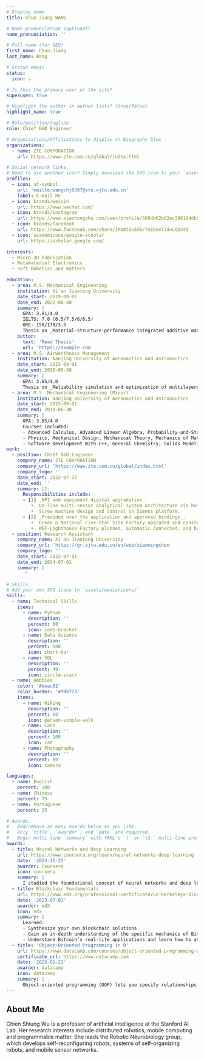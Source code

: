 ```yaml
---
# Display name
title: Chun-Jiang WANG

# Name pronunciation (optional)
name_pronunciation: ''

# Full name (for SEO)
first_name: Chun-Jiang
last_name: Wang

# Status emoji
status:
  icon: ☕️

# Is this the primary user of the site?
superuser: true

# Highlight the author in author lists? (true/false)
highlight_name: true

# Role/position/tagline
role: Chief R&D Engineer

# Organizations/Affiliations to display in Biography blox
organizations:
  - name: ZTE CORPORATION
    url: https://www.zte.com.cn/global/index.html

# Social network links
# Need to use another icon? Simply download the SVG icon to your `assets/media/icons/` folder.
profiles:
  - icon: at-symbol
    url: 'mailto:wangchj0307@stu.xjtu.edu.cn'
    label: E-mail Me
  - icon: brands/weixin
    url: https://www.wechat.com/
  - icon: brands/instagram
    url: https://www.xiaohongshu.com/user/profile/589db62b82ec39610ddb53b7?xsec_token=YB51rpbBo5LJg6U2y5wnfUZlZ258kgvjPvnApgNfanGJw=&xsec_source=app_share&xhsshare=CopyLink&appuid=589db62b82ec39610ddb53b7&apptime=1740730645&share_id=d92882a577104c3cb2c4e868e1292dc9
  - icon: brands/facebook
    url: https://www.facebook.com/share/1Ma8tSuSXk/?mibextid=LQQJ4d
  - icon: academicons/google-scholar
    url: https://scholar.google.com/

interests:
  - Micro-3D Fabrication
  - Metamaterial Electronics
  - Soft Robotics and matters

education:
  - area: M.S. Mechanical Engineering
    institution: Xi'an Jiaotong University
    date_start: 2019-09-01
    date_end: 2022-06-30
    summary: |
      GPA: 3.81/4.0
      IELTS: 7.0 (6.5/7.5/6/6.5)
      GRE: 150/170/3.5
      Thesis on _Material-structure-performance integrated additive manufacturing of flexible metamaterial piezoelectric devices and its application_. Supervised by [Prof Xiaoming Chen](https://gr.xjtu.edu.cn/en/web/xiaomingchen). Presented papers at 4 Peer-reviewed journal articles with the contributions being attended in 5 International Proceedings.
    button:
      text: 'Read Thesis'
      url: 'https://example.com'
  - area: M.S. Airworthness Management
    institution: Nanjing University of Aeronautics and Astronautics
    date_start: 2015-09-01
    date_end: 2019-06-30
    summary: |
      GPA: 3.85/4.0
      Thesis on _Reliability simulation and optimization of multilayered pump system on the base of discrete-time Markov chain_.
  - area: M.S. Mechanical Engineering (Minor)
    institution: Nanjing University of Aeronautics and Astronautics
    date_start: 2015-09-01
    date_end: 2019-06-30
    summary: |
      GPA: 3.85/4.0
      Courses included:
      - Advanced Calculus, Advanced Linear Algebra, Probability-and-Statistics.
      - Physics, Mechanical Design, Mechanical Theory, Mechanics of Materials, Engineering drawing.
      - Software Development With C++, General Chemistry, Solids Modeling and 3D Mechanical Design Principles.
work:
  - position: Chief R&D Engineer
    company_name: ZTE CORPORATION
    company_url: 'https://www.zte.com.cn/global/index.html'
    company_logo: ''
    date_start: 2022-07-27
    date_end: ''
    summary: |2-
      Responsibilities include:
      - [1] _NPI and equipment digital upgradation_.
         •  On-line multi-sensor analytical system architecture via host-PC and Mitsubishi integration.<br>
         •  Screw machine design and control on Simens platform.
      - [2] _Presided over the application and approved biddings_.
         •  Green & National Five-Star Site Factory upgraded and construction.<br>
         •  WEF-Lighthouse Factory planned, automatic connected, and built in Penang, Malaysia.
  - position: Research Assistant
    company_name: Xi'an Jiaotong University
    company_url: 'https://gr.xjtu.edu.cn/en/web/xiaomingchen'
    company_logo: ''
    date_start: 2022-07-01
    date_end: 2024-07-01
    summary: |
      ''

# Skills
# Add your own SVG icons to `assets/media/icons/`
skills:
  - name: Technical Skills
    items:
      - name: Python
        description: ''
        percent: 80
        icon: code-bracket
      - name: Data Science
        description: ''
        percent: 100
        icon: chart-bar
      - name: SQL
        description: ''
        percent: 40
        icon: circle-stack
  - name: Hobbies
    color: '#eeac02'
    color_border: '#f0bf23'
    items:
      - name: Hiking
        description: ''
        percent: 60
        icon: person-simple-walk
      - name: Cats
        description: ''
        percent: 100
        icon: cat
      - name: Photography
        description: ''
        percent: 80
        icon: camera

languages:
  - name: English
    percent: 100
  - name: Chinese
    percent: 75
  - name: Portuguese
    percent: 25

# Awards.
#   Add/remove as many awards below as you like.
#   Only `title`, `awarder`, and `date` are required.
#   Begin multi-line `summary` with YAML's `|` or `|2-` multi-line prefix and indent 2 spaces below.
awards:
  - title: Neural Networks and Deep Learning
    url: https://www.coursera.org/learn/neural-networks-deep-learning
    date: '2023-11-25'
    awarder: Coursera
    icon: coursera
    summary: |
      I studied the foundational concept of neural networks and deep learning. By the end, I was familiar with the significant technological trends driving the rise of deep learning; build, train, and apply fully connected deep neural networks; implement efficient (vectorized) neural networks; identify key parameters in a neural network’s architecture; and apply deep learning to your own applications.
  - title: Blockchain Fundamentals
    url: https://www.edx.org/professional-certificate/uc-berkeleyx-blockchain-fundamentals
    date: '2023-07-01'
    awarder: edX
    icon: edx
    summary: |
      Learned:
      - Synthesize your own blockchain solutions
      - Gain an in-depth understanding of the specific mechanics of Bitcoin
      - Understand Bitcoin’s real-life applications and learn how to attack and destroy Bitcoin, Ethereum, smart contracts and Dapps, and alternatives to Bitcoin’s Proof-of-Work consensus algorithm
  - title: 'Object-Oriented Programming in R'
    url: https://www.datacamp.com/courses/object-oriented-programming-with-s3-and-r6-in-r
    certificate_url: https://www.datacamp.com
    date: '2023-01-21'
    awarder: datacamp
    icon: datacamp
    summary: |
      Object-oriented programming (OOP) lets you specify relationships between functions and the objects that they can act on, helping you manage complexity in your code. This is an intermediate level course, providing an introduction to OOP, using the S3 and R6 systems. S3 is a great day-to-day R programming tool that simplifies some of the functions that you write. R6 is especially useful for industry-specific analyses, working with web APIs, and building GUIs.
---
```


## About Me

Chien Shiung Wu is a professor of artificial intelligence at the Stanford AI Lab. Her research interests include distributed robotics, mobile computing and programmable matter. She leads the Robotic Neurobiology group, which develops self-reconfiguring robots, systems of self-organizing robots, and mobile sensor networks.
